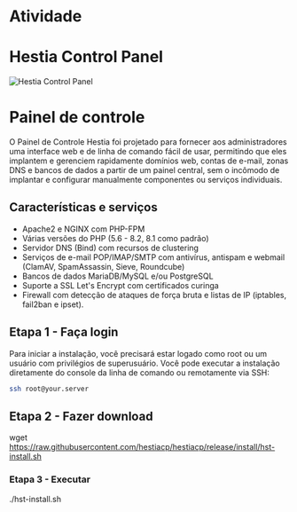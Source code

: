 # Atividade

# Hestia Control Panel

![Hestia Control Panel](https://camo.githubusercontent.com/3576df6340278659a2818cab2d0300606a099ac049873d36de389b15c683cd21/68747470733a2f2f73746f726167652e68657374696163702e636f6d2f68657374696173637265656e2e706e67)

# Painel de controle

O Painel de Controle Hestia foi projetado para fornecer aos administradores uma interface web e de linha de comando fácil de usar, permitindo que eles implantem e gerenciem rapidamente domínios web, contas de e-mail, zonas DNS e bancos de dados a partir de um painel central, sem o incômodo de implantar e configurar manualmente componentes ou serviços individuais.

## Características e serviços

- Apache2 e NGINX com PHP-FPM
- Várias versões do PHP (5.6 - 8.2, 8.1 como padrão)
- Servidor DNS (Bind) com recursos de clustering
- Serviços de e-mail POP/IMAP/SMTP com antivírus, antispam e webmail (ClamAV, SpamAssassin, Sieve, Roundcube)
- Bancos de dados MariaDB/MySQL e/ou PostgreSQL
- Suporte a SSL Let's Encrypt com certificados curinga
- Firewall com detecção de ataques de força bruta e listas de IP (iptables, fail2ban e ipset).

## Etapa 1 - Faça login

Para iniciar a instalação, você precisará estar logado como root ou um usuário com privilégios de superusuário. Você pode executar a instalação diretamente do console da linha de comando ou remotamente via SSH:

```bash
ssh root@your.server
```
## Etapa 2 - Fazer download
wget https://raw.githubusercontent.com/hestiacp/hestiacp/release/install/hst-install.sh

### Etapa 3 - Executar
./hst-install.sh
